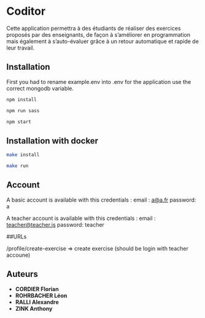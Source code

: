 # Coditor

Cette application permettra à des étudiants de réaliser des exercices proposés par des enseignants, de façon à s’améliorer en programmation mais également à s’auto-évaluer grâce à un retour automatique et rapide de leur travail.

## Installation

First you had to rename example.env into .env for the application use the correct mongodb variable.

```sh
npm install
```

```sh
npm run sass
```

```sh
npm start
```

## Installation with docker
```sh
make install 
```

```sh
make run 
```

## Account

A basic account is available with this credentials :
    email : a@a.fr 
    password: a

A teacher account is available with this credentials :
    email : teacher@teacher.js 
    password: teacher

##URLs

/profile/create-exercise => create exercise (should be login with teacher accoune)

## Auteurs
* **CORDIER Florian**
* **ROHRBACHER Léon**
* **RALLI Alexandre**
* **ZINK Anthony**
